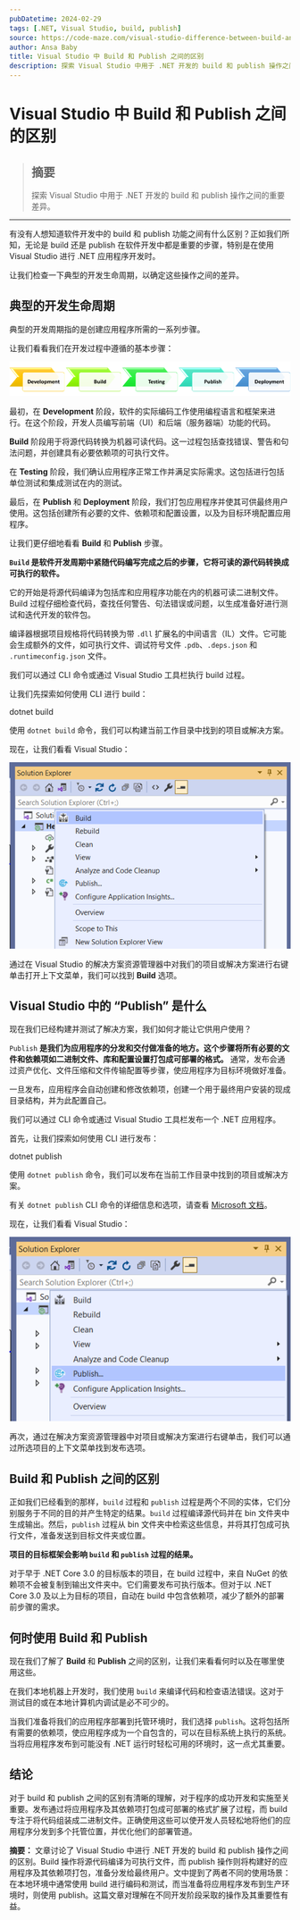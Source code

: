 ```yaml
---
pubDatetime: 2024-02-29
tags: [.NET, Visual Studio, build, publish]
source: https://code-maze.com/visual-studio-difference-between-build-and-publish/
author: Ansa Baby
title: Visual Studio 中 Build 和 Publish 之间的区别
description: 探索 Visual Studio 中用于 .NET 开发的 build 和 publish 操作之间的重要差异。
---
```


# Visual Studio 中 Build 和 Publish 之间的区别

> ## 摘要
>
> 探索 Visual Studio 中用于 .NET 开发的 build 和 publish 操作之间的重要差异。

---

有没有人想知道软件开发中的 build 和 publish 功能之间有什么区别？正如我们所知，无论是 build 还是 publish 在软件开发中都是重要的步骤，特别是在使用 Visual Studio 进行 .NET 应用程序开发时。

让我们检查一下典型的开发生命周期，以确定这些操作之间的差异。

## 典型的开发生命周期

典型的开发周期指的是创建应用程序所需的一系列步骤。

让我们看看我们在开发过程中遵循的基本步骤：

[![描述典型开发生命周期的图片](../../assets/23/cm959-flow.png)](https://code-maze.com/wp-content/uploads/2024/02/cm959-flow.png)

最初，在 **Development** 阶段，软件的实际编码工作使用编程语言和框架来进行。在这个阶段，开发人员编写前端（UI）和后端（服务器端）功能的代码。

**Build** 阶段用于将源代码转换为机器可读代码。这一过程包括查找错误、警告和句法问题，并创建具有必要依赖项的可执行文件。

在 **Testing** 阶段，我们确认应用程序正常工作并满足实际需求。这包括进行包括单位测试和集成测试在内的测试。

最后，在 **Publish** 和 **Deployment** 阶段，我们打包应用程序并使其可供最终用户使用。这包括创建所有必要的文件、依赖项和配置设置，以及为目标环境配置应用程序。

让我们更仔细地看看 **Build** 和 **Publish** 步骤。

**`Build` 是软件开发周期中紧随代码编写完成之后的步骤，它将可读的源代码转换成可执行的软件。**

它的开始是将源代码编译为包括库和应用程序功能在内的机器可读二进制文件。Build 过程仔细检查代码，查找任何警告、句法错误或问题，以生成准备好进行测试和迭代开发的软件包。

编译器根据项目规格将代码转换为带 `.dll` 扩展名的中间语言（IL）文件。它可能会生成额外的文件，如可执行文件、调试符号文件 `.pdb`、`.deps.json` 和 `.runtimeconfig.json` 文件。

我们可以通过 CLI 命令或通过 Visual Studio 工具栏执行 build 过程。

让我们先探索如何使用 CLI 进行 build：

dotnet build

使用 `dotnet build` 命令，我们可以构建当前工作目录中找到的项目或解决方案。

现在，让我们看看 Visual Studio：

[![Visual Studio 中显示 Build 选项的图片](../../assets/23/cm959-build.png)](https://code-maze.com/wp-content/uploads/2024/02/cm959-build.png)

通过在 Visual Studio 的解决方案资源管理器中对我们的项目或解决方案进行右键单击打开上下文菜单，我们可以找到 **Build** 选项。

## Visual Studio 中的 “Publish” 是什么

现在我们已经构建并测试了解决方案，我们如何才能让它供用户使用？

`Publish` **是我们为应用程序的分发和交付做准备的地方。这个步骤将所有必要的文件和依赖项如二进制文件、库和配置设置打包成可部署的格式。** 通常，发布会通过资产优化、文件压缩和文件传输配置等步骤，使应用程序为目标环境做好准备。

一旦发布，应用程序会自动创建和修改依赖项，创建一个用于最终用户安装的现成目录结构，并为此配置自己。

我们可以通过 CLI 命令或通过 Visual Studio 工具栏发布一个 .NET 应用程序。

首先，让我们探索如何使用 CLI 进行发布：

dotnet publish

使用 `dotnet publish` 命令，我们可以发布在当前工作目录中找到的项目或解决方案。

有关 `dotnet publish` CLI 命令的详细信息和选项，请查看 [Microsoft 文档](https://learn.microsoft.com/en-us/dotnet/core/tools/dotnet-publish)。

现在，让我们看看 Visual Studio：

[![Visual Studio 中显示 Publish 选项的图片](../../assets/23/cm959-publish.png)](https://code-maze.com/wp-content/uploads/2024/02/cm959-publish.png)

再次，通过在解决方案资源管理器中对项目或解决方案进行右键单击，我们可以通过所选项目的上下文菜单找到发布选项。

## **Build 和 Publish 之间的区别**

正如我们已经看到的那样，`build` 过程和 `publish` 过程是两个不同的实体，它们分别服务于不同的目的并产生特定的结果。`build` 过程编译源代码并在 bin 文件夹中生成输出。然后，`publish` 过程从 bin 文件夹中检索这些信息，并将其打包成可执行文件，准备发送到目标文件夹或位置。

**项目的目标框架会影响 `build` 和 `publish` 过程的结果。**

对于早于 .NET Core 3.0 的目标版本的项目，在 build 过程中，来自 NuGet 的依赖项不会被复制到输出文件夹中。它们需要发布可执行版本。但对于以 .NET Core 3.0 及以上为目标的项目，自动在 build 中包含依赖项，减少了额外的部署前步骤的需求。

## **何时使用 Build 和 Publish**

现在我们了解了 **Build** 和 **Publish** 之间的区别，让我们来看看何时以及在哪里使用这些。

在我们本地机器上开发时，我们使用 `build` 来编译代码和检查语法错误。这对于测试目的或在本地计算机内调试是必不可少的。

当我们准备将我们的应用程序部署到托管环境时，我们选择 `publish`。这将包括所有需要的依赖项，使应用程序成为一个自包含的，可以在目标系统上执行的系统。当将应用程序发布到可能没有 .NET 运行时轻松可用的环境时，这一点尤其重要。

## 结论

对于 build 和 publish 之间的区别有清晰的理解，对于程序的成功开发和实施至关重要。发布通过将应用程序及其依赖项打包成可部署的格式扩展了过程，而 build 专注于将代码组装成二进制文件。正确使用这些可以使开发人员轻松地将他们的应用程序分发到多个托管位置，并优化他们的部署管道。

**摘要：** 文章讨论了 Visual Studio 中进行 .NET 开发的 build 和 publish 操作之间的区别。Build 操作将源代码编译为可执行文件，而 publish 操作则将构建好的应用程序及其依赖项打包，准备分发给最终用户。文中提到了两者不同的使用场景：在本地环境中通常使用 build 进行编码和测试，而当准备将应用程序发布到生产环境时，则使用 publish。这篇文章对理解在不同开发阶段采取的操作及其重要性有益。
